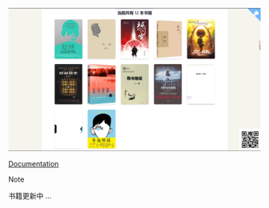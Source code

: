 ![](banner.png)

[Documentation](https://oeyoews.github.io/reading-books-with-tiddlywiki/#%24%3A%2Fplugins%2Fbooks%2Freading-with-tiddlywiki-%E4%BD%BF%E7%94%A8%E6%89%8B%E5%86%8C)

> [!NOTE]
> 书籍更新中 ...
